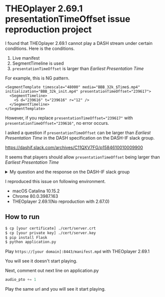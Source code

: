 # THEOplayer 2.69.1 presentationTimeOffset issue reproduction project

I found that THEOplayer 2.69.1 cannot play a DASH stream under certain conditions.
Here is the conditions.
1. Live manifest
2. SegmentTimeline is used
3. `presentationTimeOffset` is larger than *Earliest Presentation Time*

For example, this is NG pattern.
```
<SegmentTemplate timescale="48000" media="BBB_32k_$Time$.mp4" initialization="BBB_32k_init.mp4" presentationTimeOffset="239617">
  <SegmentTimeline>
    <S d="239616" t="239616" r="12" />
  </SegmentTimeline>
</SegmentTemplate>
```

However, if you replace `presentationTimeOffset="239617"` with `presentationTimeOffset="239616"`, no error occurs.

I asked a question if `presentationTimeOffset` can be larger than *Earliest Presentation Time* in the DASH specification on the DASH-IF slack group.

https://dashif.slack.com/archives/C11QXV7FG/p1584610010009900

It seems that players should allow `presentationTimeOffset` being larger than *Earliest Presentation Time*

<details>
<summary>My question and the response on the DASH-IF slack group</summary>

**Tomohiro Matsuzawa**<br>
Hi, I am a little bit confused about the explanation about presentationTimeOffset in the Guidelines for Implementation.
Representation@presentationTimeOffset: the presentation time offset of the Representation in the Period, i.e. it provides the media time of the Representation that is supposed to be rendered at the start of the Period. Note that typically this time is either earliest presentation time of the first segment or a value slightly larger in order to ensure synchronization of different media components. If larger, this Representation is presented with short delay with respect to the Period start.
I think presentationTimeOffset should be smaller than earliest presentation time of the first segment to present with short delay with respect to the Period start.
My English is not good, so maybe I am just misunderstood and both are same thing?

**Sander Saares**<br>
We are doing a big update to the timing model description that should help clarify matters in v5: https://dashif-documents.azurewebsites.net/Guidelines-TimingModel/master/Guidelines-TimingModel.html

With regard to the specific statement you quoted, I agree with you. I believe the statement is in error.

That being said, the referenced v5 guidelines draft on the timing model also state that the first segment must start either before or at the period start. Starting one representation after the period start is not permitted as it would leave a gap.

**Tomohiro Matsuzawa**<br>
oh, then should it be like this in v5 guidelines?
presentationTimeOffset >= earliest presentation time of the first segment

**Daniel Silhavy**<br>
@Tomohiro Matsuzawa Yes, from a players perspective:

Timestamp Offset of the MSE Sourcebuffer(TO) = Period@start - presentationTimeOffset

Position of a segment in the buffer = Earliest Presentation Time + TSO

So yes imo PTO must be >= EPT

Otherwise you have gaps in your presentation timeline

**Tomohiro Matsuzawa**<br>
Thank you for the clarification!
</details>

I reproduced this issue on following environment.
+ macOS Catalina 10.15.2
+ Chrome 80.0.3987.163
+ THEOplayer 2.69.1(No reproduction with 2.67.0)

## How to run

```sh
$ cp [your certificate] ./cert/server.crt
$ cp [your private key] ./cert/server.key
$ pip install Flask
$ python application.py
```

Play `https://[your domain]:8443/manifest.mpd` with THEOplayer 2.69.1

You will see it doesn't start playing.

Next, comment out next line on application.py

```application.py
audio_pto += 1
```

Play the same url and you will see it start playing.

